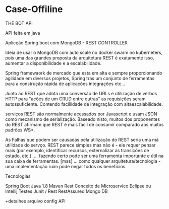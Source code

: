 # Case-Offiline

THE BOT API

API feita em java

Aplicção Spring boot com MongoDB - REST CONTROLLER

Ideia de usar o MongoDB com auto scale no docker swarm no kuberneters, pois uma das grandes proposta da arquitetura REST é exatamente isso, aumentar a disponibilidade e a escalabilidade.

Spring framewaork de mercado que esta em alta e sempre proporcionando agilidade em diversos projetos, Spring tras um conjunto de ferramentas para a construção rápida de aplicações integrações etc...

Junto ao REST que adota uma conversão de URLs e utilização de verbos HTTP para "acões de um CRUD entre outras" as requisições seram autossuficiente. Contendo facillidade de integração com altaescalabilidade.

serviços REST são normalmente acessados por Javascript e usam JSON como mecanismo de serialização. Baseado nisto, muitos dos proponentes do REST afirmam que REST é mais fácil de consumir comparado aos muitos padrões WS*.

As Falhas que podem ser causadas pela utilização do REST seria uma má utilidade do servço. REST parece simples mas não é - ele requer pensar mais (por exemplo, identificar recursos, externalizar as transições de estado, etc.). ... fazendo certo pode ser uma ferramenta importante e útil na sua caixa de ferramentas. [mas] ... como qualquer arquitetura/tecnologia - uma implementação ruim pode negar todos os benefícios.

Tecnologias

Spring Boot
Java 1.8
Maven
Rest
Conceito de Microservico
Eclipse ou Intellij
Testes Junit / Rest RestAssured
Mongo DB

+detalhes arquivo config API
